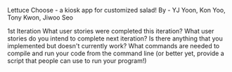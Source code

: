Lettuce Choose - a kiosk app for customized salad!
By - YJ Yoon, Kon Yoo, Tony Kwon, Jiwoo Seo

1st Iteration 
    What user stories were completed this iteration?
    What user stories do you intend to complete next iteration?
    Is there anything that you implemented but doesn't currently work?
    What commands are needed to compile and run your code from the command line (or better yet, provide a script that people can use to run your program!)